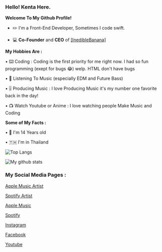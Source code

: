### **Hello! Kenta Here.**

**Welcome To My Github Profile!**
  
  - ✏️ I'm a Front-End Developer, Sometimes I code swift.
  
  - 💻 **Co-Founder** and **CEO** of [[InedibleBanana]](https://github.com/Banana-Development)

**My Hobbies Are :**
   
   • ⌨️ Coding : Coding is the first priority for me right now. I had so fun programming (exept for bugs 😂) welp. HTML don't have bugs
   
   • 🎵 Listening To Music (especially EDM and Future Bass)
   
   • 🎚 Producing Music : I love Producing Music it's my number one favorite back in the day!
  
   • 📺 Watch Youtube or Anime : I love watching people Make Music and Coding
  
**Some of My Facts :**

   • 🤔 I'm 14 Years old
   
   • 🇹🇭 I'm in Thailand
   
   ![Top Langs](https://github-readme-stats.vercel.app/api/top-langs/?username=kentakoong&theme=dark&layout=compact)

   ![My github stats](https://github-readme-stats.vercel.app/api?username=kentakoong&show_icons=true&theme=dark)

### **My Social Media Pages :**

   [Apple Music Artist](https://music.apple.com/th/artist/kentakoongmusic/1453679230)
   
   [Spotify Artist](https://open.spotify.com/artist/2gboSsr87dJNPzRukWbikO)
   
   [Apple Music](https://music.apple.com/profile/kentakoongmusic)
   
   [Spotify](https://open.spotify.com/user/p29djf3vdm1imjb0npl765dyo)
   
   [Instagram](https://www.instagram.com/kentakoong.dev/)
   
   [Facebook](https://www.facebook.com/wongkraiwich/)
   
   [Youtube](https://www.youtube.com/channel/UCCpHN10EC5kvVvqLiqNZT-g?)

